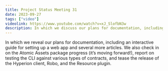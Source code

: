 ```yaml
---
title: Project Status Meeting 31
date: 2023-09-27
tags: ["video"]
videolink: https://www.youtube.com/watch?v=xJ_SlofbN3w
description: In which we discuss our plans for documentation, including an interactive guide for setting up a web app and several more articles. We also check in on the Atomic Assets package progress…
---
```


In which we reveal our plans for documentation, including an interactive guide for setting up a web app and several more articles. We also check in on the Atomic Assets package progress (it’s moving forward!), report on testing the CLI against various types of contracts, and tease the release of the Hyperion client, Robo, and the Resource plugin.
